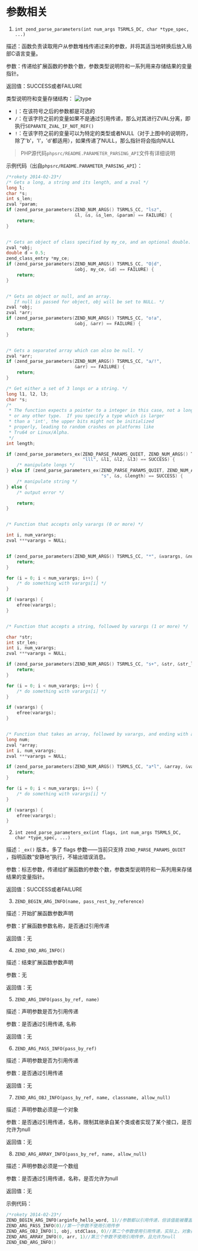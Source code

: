 参数相关
=======

1. `int zend_parse_parameters(int num_args TSRMLS_DC, char *type_spec, ...)`

描述：函数负责读取用户从参数堆栈传递过来的参数，并将其适当地转换后放入局部C语言变量。

参数：传递给扩展函数的参数个数，参数类型说明符和一系列用来存储结果的变量指针。

返回值：SUCCESS或者FAILURE

类型说明符和变量存储结构：
![type](../image/parameters1.png)
* `|`：在该符号之后的参数都是可选的
* `/`：在该字符之前的变量如果不是通过引用传递，那么对其进行ZVAL分离，即执行`SEPARATE_ZVAL_IF_NOT_REF()`
* `!`：在该字符之前的变量可以为特定的类型或者NULL（对于上图中的说明符，除了'b'，'l'，'d'都适用），如果传递了NULL，那么指针将会指向NULL

> PHP源代码`phpsrc/README.PARAMETER_PARSING_API`文件有详细说明

示例代码（出自`phpsrc/README.PARAMETER_PARSING_API`）：
```c
/*rokety 2014-02-23*/
/* Gets a long, a string and its length, and a zval */
long l;
char *s;
int s_len;
zval *param;
if (zend_parse_parameters(ZEND_NUM_ARGS() TSRMLS_CC, "lsz",
                          &l, &s, &s_len, &param) == FAILURE) {
    return;
}


/* Gets an object of class specified by my_ce, and an optional double. */
zval *obj;
double d = 0.5;
zend_class_entry *my_ce;
if (zend_parse_parameters(ZEND_NUM_ARGS() TSRMLS_CC, "O|d",
                          &obj, my_ce, &d) == FAILURE) {
    return;
}


/* Gets an object or null, and an array.
   If null is passed for object, obj will be set to NULL. */
zval *obj;
zval *arr;
if (zend_parse_parameters(ZEND_NUM_ARGS() TSRMLS_CC, "o!a",
                          &obj, &arr) == FAILURE) {
    return;
}


/* Gets a separated array which can also be null. */
zval *arr;
if (zend_parse_parameters(ZEND_NUM_ARGS() TSRMLS_CC, "a/!",
                          &arr) == FAILURE) {
    return;
}

/* Get either a set of 3 longs or a string. */
long l1, l2, l3;
char *s;
/* 
 * The function expects a pointer to a integer in this case, not a long
 * or any other type.  If you specify a type which is larger
 * than a 'int', the upper bits might not be initialized
 * properly, leading to random crashes on platforms like
 * Tru64 or Linux/Alpha.
 */
int length;

if (zend_parse_parameters_ex(ZEND_PARSE_PARAMS_QUIET, ZEND_NUM_ARGS() TSRMLS_CC,
                             "lll", &l1, &l2, &l3) == SUCCESS) {
    /* manipulate longs */
} else if (zend_parse_parameters_ex(ZEND_PARSE_PARAMS_QUIET, ZEND_NUM_ARGS() TSRMLS_CC,
                                    "s", &s, &length) == SUCCESS) {
    /* manipulate string */
} else {
    /* output error */

    return;
}


/* Function that accepts only varargs (0 or more) */

int i, num_varargs;
zval ***varargs = NULL;


if (zend_parse_parameters(ZEND_NUM_ARGS() TSRMLS_CC, "*", &varargs, &num_varargs) == FAILURE) {
    return;
}

for (i = 0; i < num_varargs; i++) {
    /* do something with varargs[i] */
}

if (varargs) {
    efree(varargs);
}


/* Function that accepts a string, followed by varargs (1 or more) */

char *str;
int str_len;
int i, num_varargs;
zval ***varargs = NULL;

if (zend_parse_parameters(ZEND_NUM_ARGS() TSRMLS_CC, "s+", &str, &str_len, &varargs, &num_varargs) == FAILURE) {
    return;
}

for (i = 0; i < num_varargs; i++) {
    /* do something with varargs[i] */
}

if (varargs) {
    efree(varargs);
}


/* Function that takes an array, followed by varargs, and ending with a long */
long num;
zval *array;
int i, num_varargs;
zval ***varargs = NULL;

if (zend_parse_parameters(ZEND_NUM_ARGS() TSRMLS_CC, "a*l", &array, &varargs, &num_varargs, &num) == FAILURE) {
    return;
}

for (i = 0; i < num_varargs; i++) {
    /* do something with varargs[i] */
}

if (varargs) {
    efree(varargs);
}
```

2. `int zend_parse_parameters_ex(int flags, int num_args TSRMLS_DC, char *type_spec, ...)`

描述：`_ex()` 版本，多了 flags 参数——当前只支持 `ZEND_PARSE_PARAMS_QUIET` ，指明函数“安静地”执行，不输出错误消息。

参数：标志参数，传递给扩展函数的参数个数，参数类型说明符和一系列用来存储结果的变量指针。

返回值：SUCCESS或者FAILURE

3. `ZEND_BEGIN_ARG_INFO(name, pass_rest_by_reference)`

描述：开始扩展函数参数声明

参数：扩展函数参数名称，是否通过引用传递

返回值：无

4. `ZEND_END_ARG_INFO()`

描述：结束扩展函数参数声明

参数：无

返回值：无

5. `ZEND_ARG_INFO(pass_by_ref, name)`

描述：声明参数是否为引用传递

参数：是否通过引用传递, 名称

返回值：无

6. `ZEND_ARG_PASS_INFO(pass_by_ref)`

描述：声明参数是否为引用传递

参数：是否通过引用传递

返回值：无

7. `ZEND_ARG_OBJ_INFO(pass_by_ref, name, classname, allow_null)`

描述：声明参数必须是一个对象

参数：是否通过引用传递，名称，限制其继承自某个类或者实现了某个接口，是否允许为null

返回值：无

8. `ZEND_ARG_ARRAY_INFO(pass_by_ref, name, allow_null)`

描述：声明参数必须是一个数组

参数：是否通过引用传递，名称，是否允许为null

返回值：无

示例代码：
```c
/*rokety 2014-02-23*/
ZEND_BEGIN_ARG_INFO(arginfo_hello_word, 1)//参数都以引用传递，但该值能被覆盖
ZEND_ARG_PASS_INFO(0)//第一个参数不使用引用传参
ZEND_ARG_OBJ_INFO(1, obj, stdClass, 0)//第二个参数使用引用传递，实际上，对象都是默认引用传递，所以该一般都是1，并且要求对象继承自stdClass类，且不允许为null
ZEND_ARG_ARRAY_INFO(0, arr, 1)//第三个参数不使用引用传参，且允许为null
ZEND_END_ARG_INFO()
```